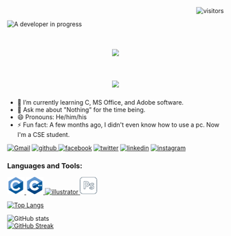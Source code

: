 <div align="right">
  <img src="https://visitor-badge.laobi.icu/badge?page_id=iinSifat.iinSifat" alt="visitors">
</div>

![A developer in progress]([https://scontent.fdac31-1.fna.fbcdn.net/v/t39.30808-6/434331524_966039785079780_5185082759366334003_n.jpg?_nc_cat=110&ccb=1-7&_nc_sid=5f2048&_nc_eui2=AeHGwuHmyj3CIYtCAYgPBAnvJ2lavmJYl4onaVq-YliXiqHEdnv1vyQbygwPusWsUB5y2uJA350vYQqtGcfjf59n&_nc_ohc=pk1JXERdnLUAX8Gfj9h&_nc_ht=scontent.fdac31-1.fna&oh=00_AfAzDjQTdx1YrSrYEUIniDNgU_ffm3sD3xUhx7nuRCHSyQ&oe=660ACAE0](https://media.licdn.com/dms/image/v2/D5603AQFabbKAOaARgg/profile-displayphoto-shrink_200_200/profile-displayphoto-shrink_200_200/0/1719207725393?e=1735171200&v=beta&t=mc9eUSwRRscTS-DEZhoklkzDrylmwW_uATSc7Wb3W58))
<h1 align="center">
  <img src="https://readme-typing-svg.herokuapp.com/?font=Righteous&size=35&center=true&vCenter=true&width=500&height=70&duration=4000&lines=Hi+There!+👋;+I'm+Iffat+Ibne+Nashir+Sifat!;+Nice+to+meet+you" />
</h1>
<h1 align="center">
  <img src="https://readme-typing-svg.herokuapp.com/?font=Timesnewroman&size=20&center=true&vCenter=true&width=500&height=40&color=white&lines=A+passionate+learner;+dreaming+to+pursue;+Computer+Science+Engineering+degree(C.S.E)" />
</h1>


  

- 🌱 I’m currently learning  C, MS Office, and Adobe software. 
- 💬 Ask me about  "Nothing" for the time being.  
- 😄 Pronouns: He/him/his 
- ⚡ Fun fact: A few months ago, I didn't even know how to use a pc. Now I'm a CSE student.  


 [<img src='https://upload.wikimedia.org/wikipedia/commons/4/4e/Gmail_Icon.png?20160129092800' alt='Gmail' height='40'>](mailto:iffatibnenashirsifat@gmail.com) <a href="https://github.com/iinSifat" target="_blank">
   <img src="https://image.pngaaa.com/734/2509734-middle.png" alt="github" height="40">
</a>
  [<img src='https://upload.wikimedia.org/wikipedia/en/thumb/0/04/Facebook_f_logo_%282021%29.svg/512px-Facebook_f_logo_%282021%29.svg.png?20210818083032' alt='facebook' height='40'>](https://www.facebook.com/Hippocratic2019/about)  [<img src='https://upload.wikimedia.org/wikipedia/commons/thumb/6/6f/Logo_of_Twitter.svg/512px-Logo_of_Twitter.svg.png?20220821125553' alt='twitter' height='40'>](https://twitter.com/IbneIffat)  [<img src='https://img.freepik.com/premium-vector/linkedin-logo_578229-227.jpg?w=740' alt='linkedin' height='40'>](https://www.linkedin.com/in/iffat-ibne-nashir-sifat-501027205)  [<img src='https://upload.wikimedia.org/wikipedia/commons/thumb/e/e7/Instagram_logo_2016.svg/132px-Instagram_logo_2016.svg.png?20210403190622' alt='instagram' height='40'>](https://www.instagram.com/iffat_ibne_nashir_sifat/)  

 <h3 align="left">Languages and Tools:</h3>
<p align="left"> <a href="https://www.cprogramming.com/" target="_blank" rel="noreferrer"> <img src="https://raw.githubusercontent.com/devicons/devicon/master/icons/c/c-original.svg" alt="c" width="40" height="40"/> </a> <a href="https://www.w3schools.com/cpp/" target="_blank" rel="noreferrer"> <img src="https://raw.githubusercontent.com/devicons/devicon/master/icons/cplusplus/cplusplus-original.svg" alt="cplusplus" width="40" height="40"/> </a> <a href="https://www.adobe.com/in/products/illustrator.html" target="_blank" rel="noreferrer"> <img src="https://www.vectorlogo.zone/logos/adobe_illustrator/adobe_illustrator-icon.svg" alt="illustrator" width="40" height="40"/> </a> <a href="https://www.photoshop.com/en" target="_blank" rel="noreferrer"> <img src="https://raw.githubusercontent.com/devicons/devicon/master/icons/photoshop/photoshop-line.svg" alt="photoshop" width="40" height="40"/> </a> </p>



[![Top Langs](https://github-readme-stats.vercel.app/api/top-langs/?username=iinSifat)](https://github.com/anuraghazra/github-readme-stats)

![GitHub stats](https://github-readme-stats.vercel.app/api?username=iinSifat&show_icons=true)  
[![GitHub Streak](https://streak-stats.demolab.com?user=iinSifat&theme=dark&hide_border=true)](https://git.io/streak-stats)
